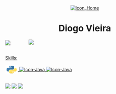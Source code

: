 <p align="center">
  <a href="https://ant.design">
     <img align="center" width="280" height="180"  alt="Icon_Home" src="https://c.tenor.com/q_qq9hr3WkcAAAAC/gojo-satoru.gif">
  </a>
</p>

 

<h1 align="center" >Diogo Vieira</h1>



<div>
  
  
 <a href="https://github.com/DiogovBortolotti">
  <img align='center'  width="410" src="https://github-readme-stats.vercel.app/api?username=DiogovBortolotti&show_icons=true&theme=tokyonight&include_all_commits=true&count_private=true"/>
  <img align='right' width="430"  src="https://github-readme-stats.vercel.app/api/top-langs/?username=DiogovBortolotti&layout=compact&langs_count=7&theme=tokyonight"/>
</div>

<div style="display: inline_block"><br>
  <p>
  Skills:
    </p>
  <img align="center" alt="Icon_Python" height="30" width="40" src="https://raw.githubusercontent.com/devicons/devicon/master/icons/python/python-original.svg">
  <img align="center" alt="Icon-Java" height="30" width="40" src="https://cdn.jsdelivr.net/gh/devicons/devicon/icons/java/java-original.svg">
  <img align="center" alt="Icon-Java" height="30" width="40" src="https://cdn.jsdelivr.net/gh/devicons/devicon/icons/mysql/mysql-original-wordmark.svg">
</div>
  
  ##
 
<div> 
  <a href="https://www.instagram.com/diogovbortolotti/" target="_blank"><img src="https://img.shields.io/badge/-Instagram-%23E4405F?style=for-the-badge&logo=instagram&logoColor=white" target="_blank"></a>
  <a href="https://discord.gg/G9GPg5SA75" target="_blank"><img src="https://img.shields.io/badge/Discord-7289DA?style=for-the-badge&logo=discord&logoColor=white" target="_blank"></a> 
  <a href="https://www.instagram.com/diogovbortolotti/" target="_blank"><img src="https://img.shields.io/badge/-LinkedIn-%230077B5?style=for-the-badge&logo=linkedin&logoColor=white" target="_blank"></a> 
 
</div>
  
  
 

  
  
